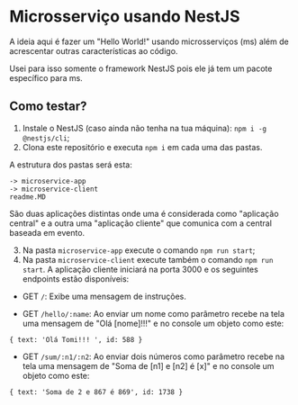 # Microsserviço usando NestJS

A ideia aqui é fazer um "Hello World!" usando microsserviços (ms) além de acrescentar outras características ao código. 

Usei para isso somente o framework NestJS pois ele já tem um pacote específico para ms. 

## Como testar?

1. Instale o NestJS (caso ainda não tenha na tua máquina): `npm i -g @nestjs/cli`;
2. Clona este repositório e executa `npm i` em cada uma das pastas.

A estrutura dos pastas será esta:
```
-> microservice-app
-> microservice-client
readme.MD
```
São duas aplicações distintas onde uma é considerada como "aplicação central" e a outra uma "aplicação cliente" que comunica com a central baseada em evento.

3. Na pasta `microservice-app` execute o comando `npm run start`;
4. Na pasta `microservice-client` execute também o comando `npm run start`. A aplicação cliente iniciará na porta 3000 e os seguintes endpoints estão disponíveis:

* GET `/`: 
Exibe uma mensagem de instruções.

* GET `/hello/:name`: 
Ao enviar um nome como parâmetro recebe na tela uma mensagem de "Olá [nome]!!!" e no console um objeto como este:
```` JS
{ text: 'Olá Tomi!!! ', id: 588 }
````

* GET `/sum/:n1/:n2`: 
Ao enviar dois números como parâmetro recebe na tela uma mensagem de "Soma de [n1] e [n2] é [x]" e no console um objeto como este:
```` JS
{ text: 'Soma de 2 e 867 é 869', id: 1738 }
````

